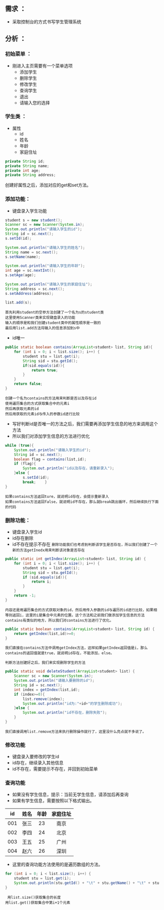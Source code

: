 ## 需求 ：
- 采取控制台的方式书写学生管理系统
## 分析 ：

### 初始菜单 ：
- 刚进入主页需要有一个菜单选项
    - 添加学生
    - 删除学生
    - 修改学生
    - 查询学生
    - 退出
    - 请输入您的选择


### 学生类 ：
- 属性
    - id
    - 姓名
    - 年龄
    - 家庭住址

```java
private String id;  
private String name;  
private int age;  
private String address;
```
创建好属性之后，添加对应的get和set方法。


### 添加功能：
- 键盘录入学生功能
```java
student s = new student();  
Scanner sc = new Scanner(System.in);  
System.out.println("请输入学生的id");  
String id = sc.next();  
s.setId(id);  
  
System.out.println("请输入学生的姓名");  
String name = sc.next();  
s.setName(name);  
  
System.out.println("请输入学生的年龄");  
int age = sc.nextInt();  
s.setAge(age);  
  
System.out.println("请输入学生的家庭住址");  
String address = sc.next();  
s.setAddress(address);  
  
list.add(s);
```
    首先利用student的空参方法创建了一个名为s的student类
    这里使用Scanner类来实现键盘录入的功能
    输入的顺序是和我们创建student类中的属性顺序是一致的
    最后用list.add方法将输入的信息添加到s中


- id唯一
```java
public static boolean contains(ArrayList<student> list, String id){  
    for (int i = 0; i < list.size(); i++) {  
        student stu = list.get(i);  
        String sid = stu.getId();  
        if(sid.equals(id)){  
            return true;  
        }  
    }  
    return false;  
}
```
    创建一个名为contains的方法用来判断是否以及存在id
    使用遍历集合的方式获取集合中的元素i
    然后再获取元素的id
    然后用获取的元素id与传入的参数id进行比较

- 写好判断id是否唯一的方法之后，我们需要再添加学生信息的地方来调用这个方法
- 所以我们对添加学生信息的方法进行优化
```java
while (true){  
    System.out.println("请输入学生的id");  
    String id = sc.next();  
    boolean flag = contains(list,id);  
    if (flag){  
        System.out.println("id以及存在，请重新录入");  
    }else {  
        s.setId(id);  
        break;    }  
}
```
    如果contains方法返回ture，就说明id存在，会提示重新录入
    如果contains方法返回false，就说明id不存在，那么就break跳出循环，然后继续执行下面的代码


### 删除功能：
- 键盘录入学生id
- id存在删除
- id不存在提示不存在
`删除功能我们也考虑到判断该学生是否存在，所以我们创建了一个新的方法getInedx用来判断该对象是否存在`
```java
public static int getIndex(ArrayList<student> list, String id) {  
    for (int i = 0; i < list.size(); i++) {  
        student stu = list.get(i);  
        String sid = stu.getId();  
        if (sid.equals(id)){  
            return i;  
        }  
    }  
    return -1;  
}
```
    内容还是用遍历集合的方式获取对象的id，然后用传入参数的id与遍历的id进行比较，如果相等则返回i，这里的i是集合中元素的位置。这个方法和之前我们做添加学生信息的方法contains有类似的地方，所以我们对contains方法进行了优化。
```java
public static boolean contains(ArrayList<student> list, String id) {  
    return getIndex(list,id)>=0;  
}
```
    我们直接在contains方法中调用getIndex方法，这样如果getIndex返回值是i，那么contains的返回值就是true，就说明id存在，不能添加，else。
`判断方法创建好之后，我们来实现删除学生的方法`
```java
public static void deleteStudent(ArrayList<student> list) {  
    Scanner sc = new Scanner(System.in);  
    System.out.println("请输入要删除的id");  
    String id = sc.next();  
    int index = getIndex(list,id);  
    if (index>=0){  
        list.remove(index);  
        System.out.println("id为:"+id+"的学生删除成功");  
    }else {  
        System.out.println("id不存在，删除失败");  
    }  
}
```
    我们直接调用list.remove方法来执行删除操作就行了，这里没什么亮点就不多说了。

### 修改功能
- 键盘录入要修改的学生id
- id存在，继续录入其他信息
- id不存在，需要提示不存在，并回到初始菜单

### 查询功能
  - 如果没有学生信息，提示：当前无学生信息，请添加后再查询
  - 如果有学生信息，需要按照以下格式输出。
  
|id|姓名|年龄|家庭住址|    
| ---- | :-------: | :-----: | :----------: | 
| 001 | 张三|23|南京|
|002|李四|24|北京|
|003|王五|25|广州|
|004|赵六|26|深圳|

 - 这里的查询功能方法使用的是遍历数组的方法。
```java
for (int i = 0; i < list.size(); i++) {  
    student stu = list.get(i);  
    System.out.println(stu.getId() + "\t" + stu.getName() + "\t" + stu.getAge() + "\t" + stu.getAddress());  
}
```
     用list.size()获取集合的长度
    用list.get()获取集合中第i+1个元素

